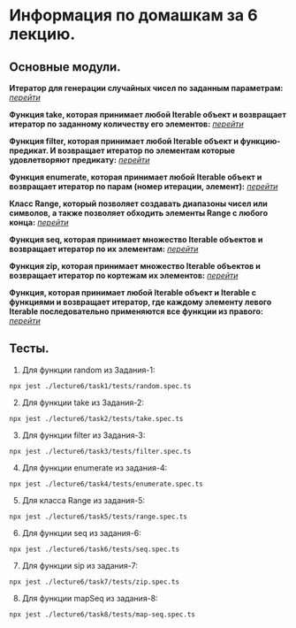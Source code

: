 # Информация по домашкам за 6 лекцию.

## Основные модули.

**Итератор для генерации случайных чисел по заданным параметрам:** [_перейти_](./task1/random.ts)

**Функция take, которая принимает любой Iterable объект и возвращает итератор по заданному количеству его элементов:** [_перейти_](./task2/take.ts)

**Функция filter, которая принимает любой Iterable объект и функцию-предикат. И возвращает итератор по элементам которые удовлетворяют предикату:** [_перейти_](./task3/filter.ts)

**Функция enumerate, которая принимает любой Iterable объект и возвращает итератор по парам (номер итерации, элемент):** [_перейти_](./task4/enumerate.ts)

**Класс Range, который позволяет создавать диапазоны чисел или символов, а также позволяет обходить элементы Range с любого конца:** [_перейти_](./task5/range.ts)

**Функция seq, которая принимает множество Iterable объектов и возвращает итератор по их элементам:** [_перейти_](./task6/seq.ts)

**Функция zip, которая принимает множество Iterable объектов и возвращает итератор по кортежам их элементов:** [_перейти_](./task7/zip.ts)

**Функция, которая принимает любой Iterable объект и Iterable с функциями и возвращает итератор, где каждому элементу левого Iterable последовательно применяются все функции из правого:** [_перейти_](./task8/map-seq.ts)

## Тесты.

1. Для функции random из Задания-1:

```
npx jest ./lecture6/task1/tests/random.spec.ts
```

2. Для функции take из Задания-2:

```
npx jest ./lecture6/task2/tests/take.spec.ts
```

3. Для функции filter из Задания-3:

```
npx jest ./lecture6/task3/tests/filter.spec.ts
```

4. Для функции enumerate из задания-4:

```
npx jest ./lecture6/task4/tests/enumerate.spec.ts
```

5. Для класса Range из задания-5:

```
npx jest ./lecture6/task5/tests/range.spec.ts
```

6. Для функции seq из задания-6:

```
npx jest ./lecture6/task6/tests/seq.spec.ts
```

7. Для функции sip из задания-7:

```
npx jest ./lecture6/task7/tests/zip.spec.ts
```

8. Для функции mapSeq из задания-8:

```
npx jest ./lecture6/task8/tests/map-seq.spec.ts
```
